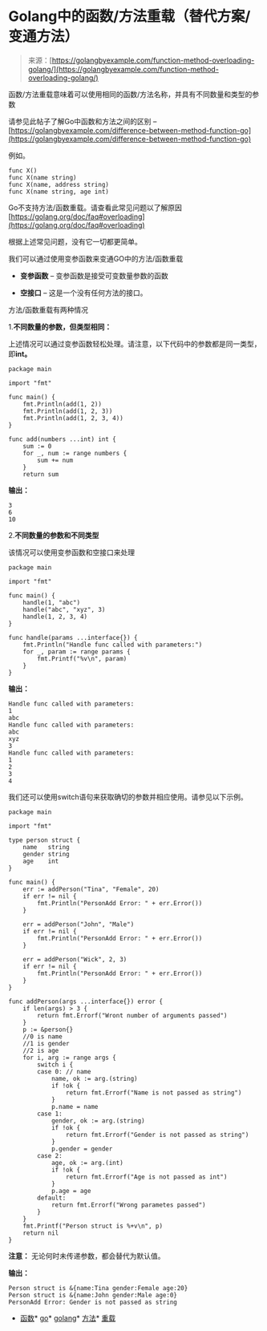 <!--yml

分类：未分类

日期：2024-10-13 06:04:57

-->

# Golang中的函数/方法重载（替代方案/变通方法）

> 来源：[https://golangbyexample.com/function-method-overloading-golang/](https://golangbyexample.com/function-method-overloading-golang/)

函数/方法重载意味着可以使用相同的函数/方法名称，并具有不同数量和类型的参数

请参见此帖子了解Go中函数和方法之间的区别 – [https://golangbyexample.com/difference-between-method-function-go](https://golangbyexample.com/difference-between-method-function-go)

例如。

```
func X()
func X(name string)
func X(name, address string)
func X(name string, age int)
```

Go不支持方法/函数重载。请查看此常见问题以了解原因 [https://golang.org/doc/faq#overloading](https://golang.org/doc/faq#overloading)

根据上述常见问题，没有它一切都更简单。

我们可以通过使用变参函数来变通GO中的方法/函数重载

+   **变参函数** – 变参函数是接受可变数量参数的函数

+   **空接口** – 这是一个没有任何方法的接口。

方法/函数重载有两种情况

1.**不同数量的参数，但类型相同：**

上述情况可以通过变参函数轻松处理。请注意，以下代码中的参数都是同一类型，即**int。**

```
package main

import "fmt"

func main() {
    fmt.Println(add(1, 2))
    fmt.Println(add(1, 2, 3))
    fmt.Println(add(1, 2, 3, 4))
}

func add(numbers ...int) int {
    sum := 0
    for _, num := range numbers {
        sum += num
    }
    return sum
```

**输出：**

```
3
6
10
```

2.**不同数量的参数和不同类型**

该情况可以使用变参函数和空接口来处理

```
package main

import "fmt"

func main() {
    handle(1, "abc")
    handle("abc", "xyz", 3)
    handle(1, 2, 3, 4)
}

func handle(params ...interface{}) {
    fmt.Println("Handle func called with parameters:")
    for _, param := range params {
        fmt.Printf("%v\n", param)
    }
}
```

**输出：**

```
Handle func called with parameters:
1
abc
Handle func called with parameters:
abc
xyz
3
Handle func called with parameters:
1
2
3
4
```

我们还可以使用switch语句来获取确切的参数并相应使用。请参见以下示例。

```
package main

import "fmt"

type person struct {
    name   string
    gender string
    age    int
}

func main() {
    err := addPerson("Tina", "Female", 20)
    if err != nil {
        fmt.Println("PersonAdd Error: " + err.Error())
    }

    err = addPerson("John", "Male")
    if err != nil {
        fmt.Println("PersonAdd Error: " + err.Error())
    }

    err = addPerson("Wick", 2, 3)
    if err != nil {
        fmt.Println("PersonAdd Error: " + err.Error())
    }
}

func addPerson(args ...interface{}) error {
    if len(args) > 3 {
        return fmt.Errorf("Wront number of arguments passed")
    }
    p := &person{}
    //0 is name
    //1 is gender
    //2 is age
    for i, arg := range args {
        switch i {
        case 0: // name
            name, ok := arg.(string)
            if !ok {
                return fmt.Errorf("Name is not passed as string")
            }
            p.name = name
        case 1:
            gender, ok := arg.(string)
            if !ok {
                return fmt.Errorf("Gender is not passed as string")
            }
            p.gender = gender
        case 2:
            age, ok := arg.(int)
            if !ok {
                return fmt.Errorf("Age is not passed as int")
            }
            p.age = age
        default:
            return fmt.Errorf("Wrong parametes passed")
        }
    }
    fmt.Printf("Person struct is %+v\n", p)
    return nil
}
```

**注意：** 无论何时未传递参数，都会替代为默认值。

**输出：**

```
Person struct is &{name:Tina gender:Female age:20}
Person struct is &{name:John gender:Male age:0}
PersonAdd Error: Gender is not passed as string
```

+   [函数](https://golangbyexample.com/tag/function/)*   [go](https://golangbyexample.com/tag/go/)*   [golang](https://golangbyexample.com/tag/golang/)*   [方法](https://golangbyexample.com/tag/method/)*   [重载](https://golangbyexample.com/tag/overloading/)
